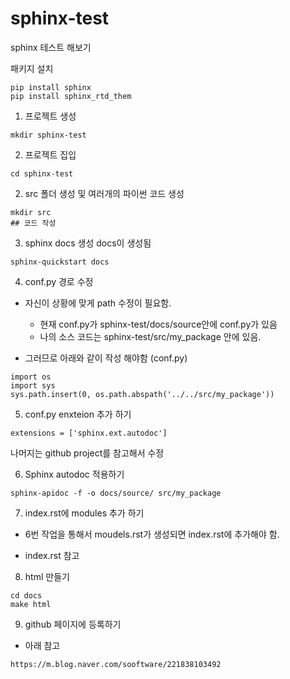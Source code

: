 # sphinx-test
sphinx 테스트 해보기

패키지 설치
```
pip install sphinx
pip install sphinx_rtd_them
```

1. 프로젝트 생성
```
mkdir sphinx-test

```
2. 프로젝트 집입 
```
cd sphinx-test
```
2. src 폴더 생성 및 여러개의 파이썬 코드 생성
```
mkdir src
## 코드 작성 
```
3. sphinx docs 생성
docs이 생성됨
```
sphinx-quickstart docs
```

4. conf.py  경로 수정 
* 자신이 상황에 맞게 path 수정이 필요함.
    * 현재 conf.py가 sphinx-test/docs/source안에 conf.py가 있음
    * 나의 소스 코드는 sphinx-test/src/my_package 안에 있음.

* 그러므로 아래와 같이 작성 해야함 (conf.py)
```
import os
import sys
sys.path.insert(0, os.path.abspath('../../src/my_package'))
```

5. conf.py enxteion 추가 하기 

```
extensions = ['sphinx.ext.autodoc']
```

나머지는 github project를 참고해서 수정

6.  Sphinx autodoc  적용하기

```
sphinx-apidoc -f -o docs/source/ src/my_package
```

7. index.rst에 modules 추가 하기 

* 6번 작업을 통해서 moudels.rst가 생성되면 index.rst에 추가해야 함.

* index.rst 참고 

8. html 만들기

```
cd docs
make html
```

9. github 페이지에 등록하기

* 아래 참고 

```
https://m.blog.naver.com/sooftware/221838103492
```